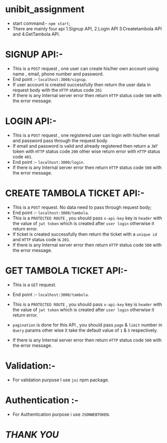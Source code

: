 # unibit_assignment

* start command:- `npm start`;
* There are mainly four api 1.Signup API, 2.Login API 3.Createtambola API and 4.GetTambola API.
# SIGNUP API:-
   * This is a `POST` request , one user can create his/her own account using name , email, phone number and password.
   * End point :- `localhost:3000/signup`.
   * If user account is created successfully then return the user data in request body with the `HTTP` status code `201`
   * If there is any Internal server error then return `HTTP` status code `500` with the error message.
# LOGIN API:-
   * This is a `POST` request , one registered user can login with his/her email and password pass through the request body.
   * If email and password is valid and already registered then return a `JWT` token with `HTTP` status code `200` other wise 
     return error with `HTTP` status code `401`. 
   * End point :- `localhost:3000/login`.
   *  If there is any Internal server error then return `HTTP` status code `500` with the error message.
# CREATE TAMBOLA TICKET API:-
   * This is a `POST` request. No data need to pass through request body;
   * End point :- `localhost:3000/tambola`.
   * This is a `PROTECTED ROUTE` , you should pass `x-api-key` key is `header` with the value of `jwt token` which is created 
     after `user login` otherwise it return error. 
   * If ticket is created successfully then return the ticket with a `unique id` and `HTTP` status code is `201`.
   * If there is any Internal server error then return `HTTP` status code `500` with the error message.
# GET TAMBOLA TICKET API:-
   * This is a `GET` request.
   * End point :- `localhost:3000/tambola`.
   * This is a `PROTECTED ROUTE` , you should pass `x-api-key` key is `header` with the value of `jwt token` which is created 
     after `user login` otherwise it return error. 
   
   * `pagination` is done for this API , you should pass `page` & `limit` number in `Query` params other wise it take the default 
      value of `1` & `5` respectively.
   *  If there is any Internal server error then return `HTTP` status code `500` with the error message.

# Validation:-
   *  For validation purpose I use `joi` npm package.
# Authentication :- 
   * For Authentication purpose i use `JSONWEBTOKEN`.


# ***************************THANK YOU***************************




